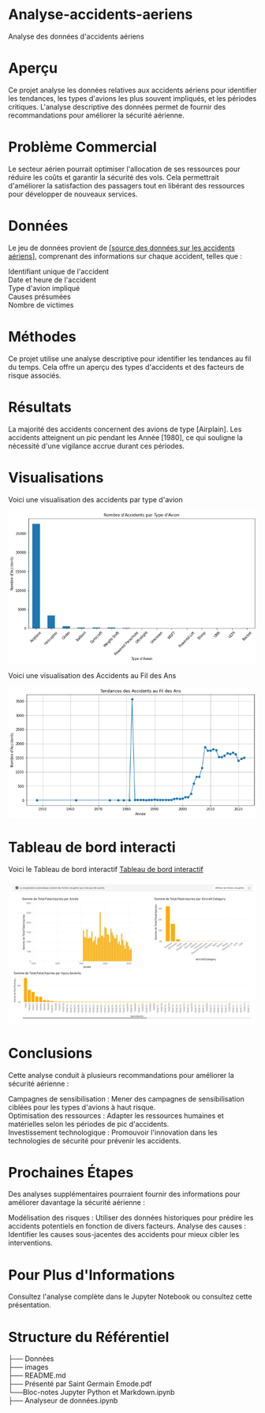 # Analyse-accidents-aeriens
Analyse des données d'accidents aériens
# Aperçu
Ce projet analyse les données relatives aux accidents aériens pour identifier les tendances, les types d'avions les plus souvent impliqués, et les périodes critiques. L'analyse descriptive des données permet de fournir des recommandations pour améliorer la sécurité aérienne.
# Problème Commercial
Le secteur aérien pourrait optimiser l'allocation de ses ressources pour réduire les coûts et garantir la sécurité des vols. Cela permettrait d'améliorer la satisfaction des passagers tout en libérant des ressources pour développer de nouveaux services.
# Données
Le jeu de données provient de [[source des données sur les accidents aériens](https://www.kaggle.com/datasets/khsamaha/aviation-accident-database-synopses/data)], comprenant des informations sur chaque accident, telles que :

Identifiant unique de l'accident <br> Date et heure de l'accident <br> Type d'avion impliqué <br> Causes présumées <br> Nombre de victimes <br>
# Méthodes
Ce projet utilise une analyse descriptive pour identifier les tendances au fil du temps. Cela offre un aperçu des types d'accidents et des facteurs de risque associés.
# Résultats
La majorité des accidents concernent des avions de type [Airplain].
Les accidents atteignent un pic pendant les Année  [1980], ce qui souligne la nécessité d'une vigilance accrue durant ces périodes.
# Visualisations
Voici une visualisation des accidents par type d'avion

!['Nombre d\'Accidents par Type d\'Avion'](https://github.com/Germode/Analyse-accidents-aeriens/blob/main/Images/t%C3%A9l%C3%A9chargement%20(1).png)

Voici une visualisation des Accidents au Fil des Ans

![Accidents au Fil des Ans](https://github.com/Germode/Analyse-accidents-aeriens/blob/main/Images/t%C3%A9l%C3%A9chargement%20(2).png)
# Tableau de bord interacti
Voici le  Tableau de bord interactif
[Tableau de bord interactif](https://github.com/Germode/Analyse-accidents-aeriens/blob/main/Tableau%20de%20bord%20interactif%20Projet%20Phase1.pbix)

![Tableau de bord interactif](https://github.com/Germode/Analyse-accidents-aeriens/blob/main/Images/Tableau%20de%20bord%20interactif%20Projet%20Phase1_page-0001.jpg)

# Conclusions
Cette analyse conduit à plusieurs recommandations pour améliorer la sécurité aérienne :

Campagnes de sensibilisation : Mener des campagnes de sensibilisation ciblées pour les types d'avions à haut risque. <br> Optimisation des ressources : Adapter les ressources humaines et matérielles selon les périodes de pic d'accidents. <br> Investissement technologique : Promouvoir l'innovation dans les technologies de sécurité pour prévenir les accidents.<br>
# Prochaines Étapes
Des analyses supplémentaires pourraient fournir des informations pour améliorer davantage la sécurité aérienne :

Modélisation des risques : Utiliser des données historiques pour prédire les accidents potentiels en fonction de divers facteurs.
Analyse des causes : Identifier les causes sous-jacentes des accidents pour mieux cibler les interventions.
# Pour Plus d'Informations
Consultez l'analyse complète dans le Jupyter Notebook ou consultez cette présentation.

# Structure du Référentiel
├── Données <br> ├── images <br> ├── README.md <br> ├── Présenté par Saint Germain Emode.pdf <br> └──Bloc-notes Jupyter Python et Markdown.ipynb <br> ├── Analyseur de données.ipynb <br> 
